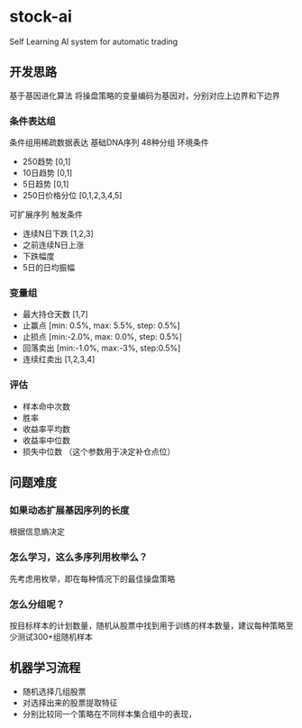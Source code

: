 # stock-ai
Self Learning AI system for automatic trading

## 开发思路
基于基因进化算法
将操盘策略的变量编码为基因对，分别对应上边界和下边界

### 条件表达组
条件组用稀疏数据表达
基础DNA序列 48种分组
环境条件
- 250趋势   [0,1]
- 10日趋势  [0,1]
- 5日趋势   [0,1]
- 250日价格分位 [0,1,2,3,4,5]

可扩展序列
触发条件
- 连续N日下跌 [1,2,3]
- 之前连续N日上涨
- 下跌幅度
- 5日的日均振幅

### 变量组
- 最大持仓天数 [1,7]
- 止赢点    [min: 0.5%,  max: 5.5%, step: 0.5%]
- 止损点    [min:-2.0%,  max: 0.0%, step: 0.5%]
- 回落卖出  [min:-1.0%,  max:-3%, step:0.5%]
- 连续红卖出 [1,2,3,4]

### 评估
- 样本命中次数
- 胜率
- 收益率平均数
- 收益率中位数
- 损失中位数 （这个参数用于决定补仓点位）

## 问题难度
### 如果动态扩展基因序列的长度
根据信息熵决定

### 怎么学习，这么多序列用枚举么？
先考虑用枚举，即在每种情况下的最佳操盘策略

### 怎么分组呢？
按目标样本的计划数量，随机从股票中找到用于训练的样本数量，建议每种策略至少测试300+组随机样本

## 机器学习流程
* 随机选择几组股票
* 对选择出来的股票提取特征
* 分别比较同一个策略在不同样本集合组中的表现，
